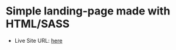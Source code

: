 # Simple landing-page made with HTML/SASS

- Live Site URL: [here](https://pedrogrl.github.io/site-agencia-fake/)
